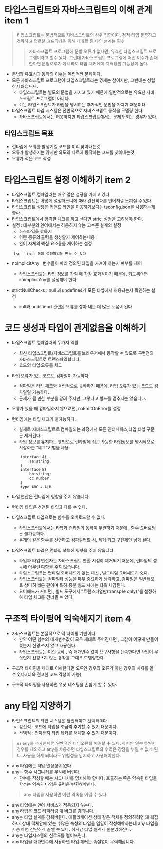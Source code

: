 # 타입스크립트와 자바스크립트의 이해 관계 item 1

> 타입스크립트는 문법적으로 자바스크립트의 상위 집합이다.
> 정적 타입 
> 깔끔하고 정확하고 명료한 코드작성을 위해 제대로 된 타입 설계는 필수
>> 자바스크립트 프로그램에 문법 오류가 없다면, 유효한 타입스크립트 프로그램이라고 할수 있다.
>> 그런데 자바스크립트 프로그램에 어떤 이슈가 존재한다면 문법오루가 아니라도 타입 체커에게 지적당할 가능성이 높다.
* 문법의 유효성과 동작의 이슈는 독립적인 문제이다.
* 모든 자바스크립트 프로그램이 타입스크립트라는 명제는 참이지만, 그반대는 성립하지 않습니다.
    * 타입스크립트는 별도의 문법을 가지고 있기 때문에 일반적으로는 유요한 자바스크립트 프로그램이 아니다.
    * 이는 타입스크립트가 타입을 명시하는 추가적인 문법을 가지기 때문이다.
* 타입스크립트 타입 시스템은 전반적으로 자바스크립트 동작을 모델링 한다.
    * 자바스크립트에서는 허용하지만 타입스크립트에서는 문제가 되는 경우가 있다.
## 타입스크립트 목표
- 런타임에 오류를 발생기킬 코드를 미리 찾아내는것
- 오류가 발생하지는 않지만 의도와 다르게 동작하는 코드를 찾아내는것
- 오류가 적은 코드 작성


# 타입스크립트 설정 이해하기 item 2
- 타입스크립트 컴파일러는 매우 많은 설정을 가지고 있다.
- 타입스크립트는 어떻게 설정하느냐에 따라 완전히다른 언어처럼 느껴질 수 있다.
- 타입스크립트 설정은 커맨드 라인을 이용하기보다는 tsconfig.json을 사용하는게 좋다.
- 타입스크립트에서 엄격한 체크를 하고 싶다면 strict 설정을 고려해야 한다.
- 설정 : 대부분의 언어에서는 허용하지 않는 고수준 설계의 설정
    - 소스파일을 찾을지
    - 어떤 종류의 출력을 생성할지 제어하는내용 
    - 언어 자체의 핵심 요소들을 제어하는 설정
```
    tsc --init 통해 설정파일을 만들 수 있다
```
* noImplicitAny : 변수들이 미리 정의된 타입을 가져야 하는지 여부를 제어
    * 타입스크립트는 타입 정보를 가질 때 가장 효과적이기 때문에, 되도록이면 noimplicitAny를 설정해야 한다.

* strictNullChecks : null 과 undefined가 모든 타입에서 허용되는지 확인하는 설정
    * null과 undefiend 관련된 오류를 잡아 내는 데 많은 도움이 된다


# 코드 생성과 타입이 관게없음을 이해하기
- 타입스크립트 컴파일러의 두가지 역활
    - 최신 타입스크립트/자바스크립트를 브라우저에서 동작할 수 있도록 구번전의 자바스크립트로 트랜스파일합니다.
    - 코드의 타입 오류를 체크

- 타입 오류가 있는 코드도 컴파일이 가능하다.
    - 컴파일은 타입 체크와 독립적으로 동작하기 때문에, 타입 오류가 있는 코드도 컴파일일 가능하다.
    -  문제가 될 만한 부분을 알려 주지만, 그렇다고 빌드를 멈추지는 않습니다.
* 오류가 있을 때 컴파일하지 않으려면, noEmitOnError를 설정

- 런타임에는 타입 체크가 불가능하다.
    - 실제로 자바스크립트로 컴파일되는 과정에서 모든 인터페이스,타입,타입 구문은 제거된다.
    - 타입 정보를 유지하는 방법으로 런타임에 접근 가능한 타입정보를 명시적으로 저장하는 "태그"기법을 사용
    ```
        interface A{
            aa:string;
        }
        interface B{
            bb:string;
            cc:number;
        }
        type ABC = A|B 
    ```

- 타입 연산은 런타임에 영향을 주지 않습니다.

- 런타임 타입은 선언된 타입과 다를 수 있다.
- 타입스크립트 타입으로는 함수를 오버로드할 수 없다.
    - 타입스크립트에서는 타입과 런타임의 동작이 무관하기 때문에 , 함수 오버로딩은 불가능하다.
    - 두개의 같은 함수를 선언하고 컴파일러할 시, 제거 되고 구현체만 남게 된다.

- 타입스크립트 타입은 런타임 성능에 영향을 주지 않습니다.
    - 타입과 타입 연산자는 자바스크립트 변환 시점에 제거되기 때문에, 런타임의 성능에 아무런 여향을 주지 않습니다.
    - 타입스크립트는 런타임 오버헤드가 없는 대신 , 빌드타임 오버헤드가 있다.
    - 타입스크립트는 컴파일러 성능을 매우 중요하게 생각하고, 컴파일은 일반적으로 상다히 빠른 편이며 특히 증분 빌드 시에는 더욱 체감된다.
    - 오버헤드가 커피면 , 빌드 도구에서 "트랜스파일만(transpile only)"을 설정하여 타입 체크를 건너뛸 수 있다.

# 구조적 타이핑에 익숙해지기 item 4
- 자바스크립트는 본질적으로 덕 타이핑 기반이다.
    - 만약 어떤 함수의 매개변수값이 모두 제대로 주어진다면 , 그값이 어떻게 만들어졌는지 신경 쓰지 않고 사용한다.
    - 타입스크립트는 이런 동작 , 즉 매개변수 값이 요구사항을 만족한다면 타입이 무엇인지 신경쓰지 않는 동작을 그대로 모델링한다.
* 구조적 타이핑을 제대로 이해한다면 오류인 경우와 오류가 아닌 경우의 차이를 알 수 있다.(더욱 견고한 코드 작성이 가능)
- 구조적 타이핑을 사용하면 유닛 테스팅을 손쉽게 할 수 있다.

# any 타입 지양하기
- 타입스크립트의 타입 시스템은 점진적이고 선택적이다.
    - 점진적 : 코드에 타입을 조금씩 추가할 수 있기 때문이다.
    - 선택적 : 언제든지 타입 체커를 해체할 수 있기 때문이다.
> as any를 추가한다면 일반적인 타입오류를 해결할 수 있다.
> 하지만 일부 특별한 경우를 제외하고 any를 사용하면 타입스크립트의 수많은 장점을 누릴 수 없게 된다.
> 사용을 하게 되더라도 위험성을 인지하고 사용해야한다.

- any 타입에는 타입 안정성이 없다.
- any는 함수 시그니처를 무시해 버린다.
    - 함수를 작성할 때는 시그니처를 명시해야 합니다. 호출하는 쪽은 약속된 타입을 함수는 약속된 타입을 출력을 반환해야한다.
    > any 타입을 사용하면 이런 약속을 어길 수 있다.
- any 타입에는 언어 서비스가 적용되지 않는다.
- any 타입은 코드 리팩터링 때 버그를 감춥니다.
- any는 타입 설계를 감춰버린다.
    애플리케이션 상태 같은 객체를 정의하려면 꽤 복잡하다. 상태 객체안에 있는 수많은 속성의 타입을 일일이 작성해야하는데 any 타입을 사용 하면 간단하게 끝낼 수 있다. 하지만 타입 설계가 불분명해진다.
- any는 타입시스템의 신로도를 떨어뜨린다.
- any 타입을 매개변수에 사용하면 타입 체커는 속절없이 무력해집니다.